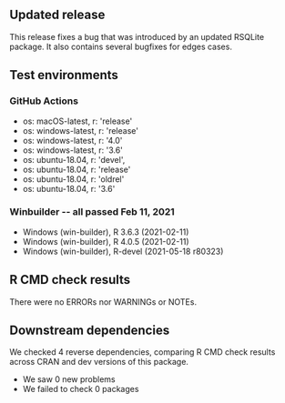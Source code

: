 ## Updated release

This release fixes a bug that was introduced by an updated RSQLite package. It also contains several bugfixes for edges cases.

## Test environments

### GitHub Actions
- os: macOS-latest,   r: 'release'
- os: windows-latest, r: 'release'
- os: windows-latest, r: '4.0'
- os: windows-latest, r: '3.6'
- os: ubuntu-18.04,   r: 'devel', 
- os: ubuntu-18.04,   r: 'release'
- os: ubuntu-18.04,   r: 'oldrel'
- os: ubuntu-18.04,   r: '3.6'
          
### Winbuilder -- all passed Feb 11, 2021
* Windows                 (win-builder), R 3.6.3 (2021-02-11)
* Windows                 (win-builder), R 4.0.5 (2021-02-11)
* Windows                 (win-builder), R-devel (2021-05-18 r80323)

## R CMD check results

There were no ERRORs nor WARNINGs or NOTEs.

## Downstream dependencies

We checked 4 reverse dependencies, comparing R CMD check results across CRAN and dev versions of this package.

 * We saw 0 new problems
 * We failed to check 0 packages
